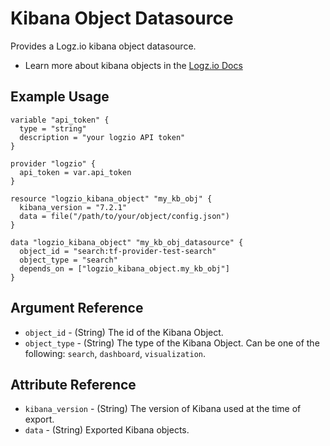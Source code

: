 # Kibana Object Datasource

Provides a Logz.io kibana object datasource.

* Learn more about kibana objects in the [Logz.io Docs](https://docs.logz.io/api/#tag/Import-or-export-Kibana-objects)

## Example Usage

```hcl
variable "api_token" {
  type = "string"
  description = "your logzio API token"
}

provider "logzio" {
  api_token = var.api_token
}

resource "logzio_kibana_object" "my_kb_obj" {
  kibana_version = "7.2.1"
  data = file("/path/to/your/object/config.json")
}

data "logzio_kibana_object" "my_kb_obj_datasource" {
  object_id = "search:tf-provider-test-search"
  object_type = "search"
  depends_on = ["logzio_kibana_object.my_kb_obj"]
}
```

## Argument Reference

* `object_id` - (String) The id of the Kibana Object.
* `object_type` - (String) The type of the Kibana Object. Can be one of the following: `search`, `dashboard`, `visualization`.

## Attribute Reference

* `kibana_version` - (String) The version of Kibana used at the time of export.
* `data` - (String) Exported Kibana objects.
